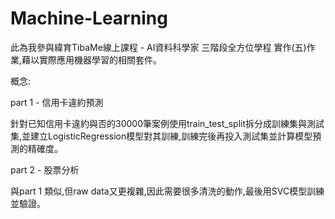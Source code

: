 # Machine-Learning
此為我參與緯育TibaMe線上課程 - AI資料科學家 三階段全方位學程 實作(五)作業,藉以實際應用機器學習的相關套件。

概念:

part 1 - 信用卡違約預測

針對已知信用卡違約與否的30000筆案例使用train_test_split拆分成訓練集與測試集,並建立LogisticRegression模型對其訓練,訓練完後再投入測試集並計算模型預測的精確度。

part 2 - 股票分析

與part 1 類似,但raw data又更複雜,因此需要很多清洗的動作,最後用SVC模型訓練並驗證。
